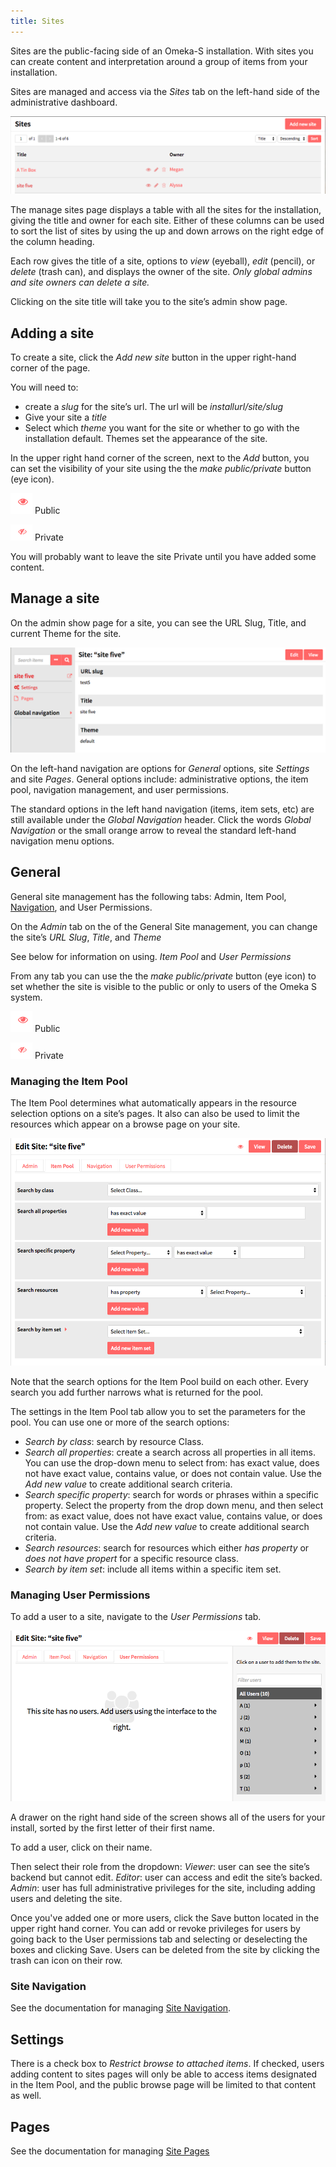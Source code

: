 ```yaml
---
title: Sites
---
```


Sites are the public-facing side of an Omeka-S installation. With sites you can create content and interpretation around a group of items from your installation. 

Sites are managed and access via the *Sites* tab on the left-hand side of the administrative dashboard. 

![Manage sites view showing Add New button and table of sites with one site](../sites/sitesfiles/sites_admin.png)

The manage sites page displays a table with all the sites for the installation, giving the title and owner for each site. Either of these columns can be used to sort the list of sites by using the up and down arrows on the right edge of the column heading.

Each row gives the title of a site, options to *view* (eyeball), *edit* (pencil), or *delete* (trash can), and displays the owner of the site. *Only global admins and site owners can delete a site.*

Clicking on the site title will take you to the site’s admin show page. 

## Adding a site
To create a site, click the *Add new site* button in the upper right-hand corner of the page. 

You will need to:
* create a *slug* for the site’s url. The url will be *installurl/site/slug*
* Give your site a *title*
* Select which *theme* you want for the site or whether to go with the installation default. Themes set the appearance of the site.

In the upper right hand corner of the screen, next to the *Add* button, you can set the visibility of your site using the the *make public/private* button (eye icon).

![make public button showing an eye icon](../content/contentfiles/item_public.png) Public 

![make private button showing an eye icon with a diagonal slash through it](../content/contentfiles/item_private.png)  Private

You will probably want to leave the site Private until you have added some content.

## Manage a site
On the admin show page for a site, you can see the URL Slug, Title, and current Theme for the site. 

![Sites show page, displaying summary information](../sites/sitesfiles/sites_show.png)

On the left-hand navigation are options for *General* options, site *Settings* and site *Pages*. General options include: administrative options, the item pool, navigation management, and user permissions. 

The standard options in the left hand navigation (items, item sets, etc) are still available under the *Global Navigation* header. Click the words *Global Navigation* or the small orange arrow to reveal the standard left-hand navigation menu options.

## General 
General site management has the following tabs: Admin, Item Pool, [Navigation](../sites/site_navigation.md), and User Permissions. 

On the *Admin* tab on the of the General Site management, you can change the site’s *URL Slug*, *Title*, and *Theme*

See below for information on using. *Item Pool* and *User Permissions* 

From any tab you can use the the *make public/private* button (eye icon) to set whether the site is visible to the public or only to users of the Omeka S system. 

![make public button showing an eye icon](../content/contentfiles/item_public.png) Public 

![make private button showing an eye icon with a diagonal slash through it](../content/contentfiles/item_private.png)  Private

### Managing the Item Pool
The Item Pool determines what automatically appears in the resource selection options on a site’s pages. It also can also be used to limit the resources which appear on a browse page on your site.

![The Item Pool tab on site settings has multiple search options, as described below](../sites/sitesfiles/sites_itempool.png)

Note that the search options for the Item Pool build on each other. Every search you add further narrows what is returned for the pool.

The settings in the Item Pool tab allow you to set the parameters for the pool. You can use one or more of the search options:
* *Search by class*: search by resource Class. 
* *Search all properties*: create a search across all properties in all items. You can use the drop-down menu to select from: has exact value, does not have exact value, contains value, or does not contain value. Use the *Add new value* to create additional search criteria.
* *Search specific property*: search for words or phrases within a specific property. Select the property from the drop down menu, and then select from: as exact value, does not have exact value, contains value, or does not contain value. Use the *Add new value* to create additional search criteria.
* *Search resources*: search for resources which either *has property* or *does not have propert* for a specific resource class.
* *Search by item set*: include all items within a specific item set.

### Managing User Permissions
To add a user to a site, navigate to the *User Permissions* tab.

![User permissions tab with no added users and an alphabetical directory on the right](../sites/sitesfiles/sites_users.png)

A drawer on the right hand side of the screen shows all of the users for your install, sorted by the first letter of their first name. 

To add a user, click on their name. 

Then select their role from the dropdown:
*Viewer*: user can see the site’s backend but cannot edit.
*Editor*: user can access and edit the site’s backed.
*Admin*: user has full administrative privileges for the site, including adding users and deleting the site.

Once you've added one or more users, click the Save button located in the upper right hand corner. You can add or revoke privileges for users by going back to the User permissions tab and selecting or deselecting the boxes and clicking Save. Users can be deleted from the site by clicking the trash can icon on their row.

### Site Navigation
See the documentation for managing [Site Navigation](../sites/site_navigation.md).

## Settings
There is a check box to *Restrict browse to attached items*. If checked, users adding content to sites pages will only be able to access items designated in the Item Pool, and the public browse page will be limited to that content as well.

## Pages
See the documentation for managing [Site Pages](../sites/site_pages.md)